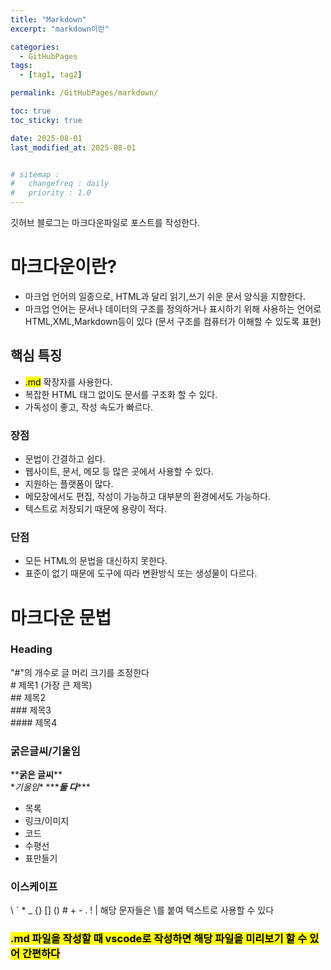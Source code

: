 ```yaml
---
title: "Markdown"
excerpt: "markdown이란"

categories:
  - GitHubPages
tags:
  - [tag1, tag2]

permalink: /GitHubPages/markdown/

toc: true
toc_sticky: true

date: 2025-08-01
last_modified_at: 2025-08-01


# sitemap :
#   changefreq : daily
#   priority : 1.0
---
```


깃허브 블로그는 마크다운파일로 포스트를 작성한다.

# 마크다운이란?
- 마크업 언어의 일종으로, HTML과 달리 읽기,쓰기 쉬운 문서 양식을 지향한다.
- 마크업 언어는 문서나 데이터의 구조를 정의하거나 표시하기 위해 사용하는 언어로 HTML,XML,Markdown등이 있다 (문서 구조를 컴퓨터가 이해할 수 있도록 표현)

## 핵심 특징
- <mark>.md</mark> 확장자를 사용한다.
- 복잡한 HTML 태그 없이도 문서를 구조화 할 수 있다.
- 가독성이 좋고, 작성 속도가 빠르다.

### 장점
- 문법이 간결하고 쉽다.
- 웹사이트, 문서, 메모 등 많은 곳에서 사용할 수 있다.
- 지원하는 플랫폼이 많다.
- 메모장에서도 편집, 작성이 가능하고 대부분의 환경에서도 가능하다.
- 텍스트로 저장되기 때문에 용량이 적다.

### 단점
- 모든 HTML의 문법을 대신하지 못한다.
- 표준이 없기 때문에 도구에 따라 변환방식 또는 생성물이 다르다.

# 마크다운 문법
### Heading  
 "#"의 개수로 글 머리 크기를 조정한다   
\# 제목1 (가장 큰 제목)  
\## 제목2  
\### 제목3  
\#### 제목4  

### 굵은글씨/기울임  
\*\***굵은 글씨**\*\*  
\**기울임*\*
\*\*\****둘 다***\*\*\*

- 목록
- 링크/이미지
- 코드
- 수평선
- 표만들기

### 이스케이프  
\\  \`   \*   \_   \{\}   \[\]   \(\)   \#   \+   \-   \.   \!   \|
해당 문자들은 \\를 붙여 텍스트로 사용할 수 있다
### <mark>.md 파일을 작성할 때 vscode로 작성하면 해당 파일을 미리보기 할 수 있어 간편하다</mark>